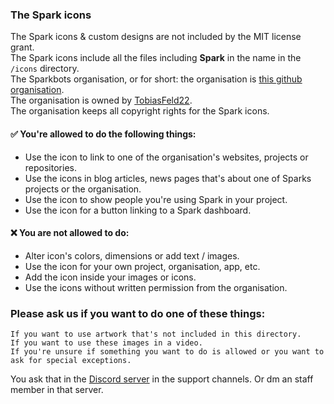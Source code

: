 ### The Spark icons

The Spark icons & custom designs  are not included by the MIT license grant.<br>
The Spark icons include all the files including **Spark** in the name in the `/icons` directory.<br>
The Sparkbots organisation, or for short: the organisation is [this github organisation](https://github.com/Sparkbots). <br>
The organisation is owned by [TobiasFeld22](https://github.com/TobiasFeld22/).<br>
The organisation keeps all copyright rights for the Spark icons.<br>

#### :white_check_mark: You're allowed to do the following things:
- Use the icon to link to one of the organisation's websites, projects or repositories.
- Use the icons in blog articles, news pages that's about one of Sparks projects or the organisation.
- Use the icon to show people you're using Spark in your project.
- Use the icon for a button linking to a Spark dashboard.

#### :x: You are not allowed to do:
- Alter icon's colors, dimensions or add text / images. 
- Use the icon for your own project, organisation, app, etc.
- Add the icon inside your images or icons.
- Use the icons without written permission from the organisation.

### Please ask us if you want to do one of these things:

    If you want to use artwork that's not included in this directory.
    If you want to use these images in a video.
    If you're unsure if something you want to do is allowed or you want to ask for special exceptions.
    
You ask that in the [Discord server](https://discord.gg/TezD2Zg) in the support channels. Or dm an staff member in that server.
